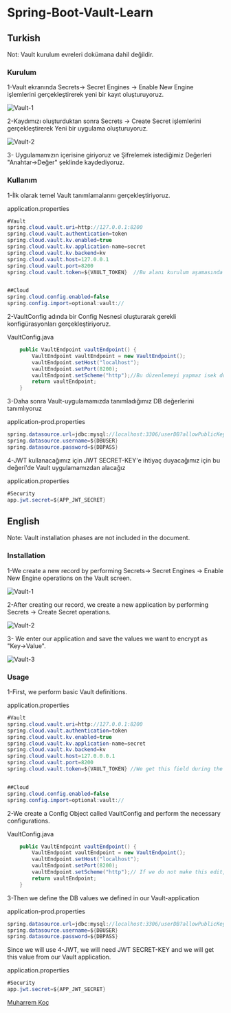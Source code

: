 # Spring-Boot-Vault-Learn
  ## Turkish

Not: Vault kurulum evreleri dokümana dahil değildir.

### Kurulum

1-Vault ekranında Secrets-> Secret Engines -> Enable New Engine  işlemlerini gerçekleştirerek yeni bir kayıt oluşturuyoruz.

![Vault-1](https://github.com/muharremkoc/spring-boot-vault-learn/assets/80245013/59aefe04-62e0-427e-a1e3-fd28140da90a)


2-Kaydımızı oluşturduktan sonra Secrets -> Create Secret işlemlerini gerçekleştirerek Yeni bir uygulama oluşturuyoruz.

![Vault-2](https://github.com/muharremkoc/spring-boot-vault-learn/assets/80245013/bc694e24-2469-4baa-9f7f-a03fd12592e1)


3- Uygulamamızın içerisine giriyoruz ve Şifrelemek istediğimiz Değerleri "Anahtar->Değer" şeklinde kaydediyoruz.

### Kullanım

1-İlk olarak temel Vault tanımlamalarını gerçekleştiriyoruz.

 application.properties
```java
#Vault
spring.cloud.vault.uri=http://127.0.0.1:8200
spring.cloud.vault.authentication=token
spring.cloud.vault.kv.enabled=true
spring.cloud.vault.kv.application-name=secret
spring.cloud.vault.kv.backend=kv
spring.cloud.vault.host=127.0.0.1
spring.cloud.vault.port=8200
spring.cloud.vault.token=${VAULT_TOKEN}  //Bu alanı kurulum aşamasında elde ediyoruz.Lütfen json çıktısı almaya özen gösteriniz Sonrasında erişimimiz mevcut değildir.


##Cloud
spring.cloud.config.enabled=false
spring.config.import=optional:vault://

```

2-VaultConfig adında bir Config Nesnesi oluşturarak gerekli konfigürasyonları gerçekleştiriyoruz.

  VaultConfig.java
```java
    public VaultEndpoint vaultEndpoint() {
        VaultEndpoint vaultEndpoint = new VaultEndpoint();
        vaultEndpoint.setHost("localhost");
        vaultEndpoint.setPort(8200);
        vaultEndpoint.setScheme("http");//Bu düzenlemeyi yapmaz isek doğrudan https isteği yaptığı için vault'a istek atamıyoruz
        return vaultEndpoint;
    }
```

3-Daha sonra Vault-uygulamamızda tanımladığımız DB değerlerini tanımlıyoruz

 application-prod.properties 

```java
spring.datasource.url=jdbc:mysql://localhost:3306/userDB?allowPublicKeyRetrieval=true&useSSL=false
spring.datasource.username=${DBUSER}
spring.datasource.password=${DBPASS}
```

4-JWT kullanacağımız için JWT SECRET-KEY'e ihtiyaç duyacağımız için bu değeri'de Vault uygulamamızdan alacağız

 application.properties

 ```java
#Security
app.jwt.secret=${APP_JWT_SECRET}
```

## English

Note: Vault installation phases are not included in the document.

### Installation

1-We create a new record by performing Secrets-> Secret Engines -> Enable New Engine operations on the Vault screen.

![Vault-1](https://github.com/muharremkoc/spring-boot-vault-learn/assets/80245013/70b94def-e20f-4dea-b5c3-0613b15adac3)


2-After creating our record, we create a new application by performing Secrets -> Create Secret operations.

![Vault-2](https://github.com/muharremkoc/spring-boot-vault-learn/assets/80245013/482a0dc2-5c99-45ab-8c25-4ca3fddb21f2)


3- We enter our application and save the values we want to encrypt as "Key->Value".


![Vault-3](https://github.com/muharremkoc/spring-boot-vault-learn/assets/80245013/5cd73b48-bd7b-4e81-a508-90ae3e7e5c5d)


### Usage

1-First, we perform basic Vault definitions.

 application.properties
```java
#Vault
spring.cloud.vault.uri=http://127.0.0.1:8200
spring.cloud.vault.authentication=token
spring.cloud.vault.kv.enabled=true
spring.cloud.vault.kv.application-name=secret
spring.cloud.vault.kv.backend=kv
spring.cloud.vault.host=127.0.0.0.1
spring.cloud.vault.port=8200
spring.cloud.vault.token=${VAULT_TOKEN} //We get this field during the installation phase. Please take care to get json output.


##Cloud
spring.cloud.config.enabled=false
spring.config.import=optional:vault://

```

2-We create a Config Object called VaultConfig and perform the necessary configurations.

  VaultConfig.java
```java
    public VaultEndpoint vaultEndpoint() {
        VaultEndpoint vaultEndpoint = new VaultEndpoint();
        vaultEndpoint.setHost("localhost");
        vaultEndpoint.setPort(8200);
        vaultEndpoint.setScheme("http");// If we do not make this edit, we cannot assign a request to the vault because it makes a direct https request
        return vaultEndpoint;
    }
```

3-Then we define the DB values we defined in our Vault-application

 application-prod.properties 

```java
spring.datasource.url=jdbc:mysql://localhost:3306/userDB?allowPublicKeyRetrieval=true&useSSL=false
spring.datasource.username=${DBUSER}
spring.datasource.password=${DBPASS}
```

Since we will use 4-JWT, we will need JWT SECRET-KEY and we will get this value from our Vault application.

 application.properties

 ```java
#Security
app.jwt.secret=${APP_JWT_SECRET}
```


[Muharrem Koç](https://github.com/muharremkoc)
